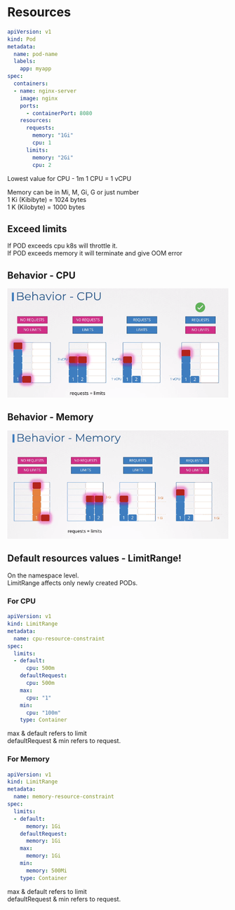 # Resources

```yaml
apiVersion: v1
kind: Pod
metadata:
  name: pod-name
  labels:
    app: myapp
spec:
  containers:
  - name: nginx-server
    image: nginx
    ports:
      - containerPort: 8080
    resources:
      requests:
        memory: "1Gi"
        cpu: 1
      limits:
        memory: "2Gi"
        cpu: 2
```

Lowest value for CPU - 1m
1 CPU = 1 vCPU

Memory can be in Mi, M, Gi, G or just number  
1 Ki (Kibibyte) = 1024 bytes  
1 K (Kilobyte) = 1000 bytes  


## Exceed limits
If POD exceeds cpu k8s will throttle it.  
If POD exceeds memory it will terminate and give OOM error

## Behavior - CPU
![Behavior - CPU](./images/10_behavior-cpu.png)

## Behavior - Memory
![Behavior - Memory](./images/10_behavior-memory.png)

## Default resources values - LimitRange!

On the namespace level.  
LimitRange affects only newly created PODs.


### For CPU

```yaml
apiVersion: v1
kind: LimitRange
metadata:
  name: cpu-resource-constraint
spec:
  limits:
  - default:
      cpu: 500m
    defaultRequest:
      cpu: 500m
    max:
      cpu: "1"
    min:
      cpu: "100m"
    type: Container
```
max & default refers to limit  
defaultRequest & min refers to request.

### For Memory

```yaml
apiVersion: v1
kind: LimitRange
metadata:
  name: memory-resource-constraint
spec:
  limits:
  - default:
      memory: 1Gi
    defaultRequest:
      memory: 1Gi
    max:
      memory: 1Gi
    min:
      memory: 500Mi
    type: Container
```
max & default refers to limit  
defaultRequest & min refers to request.
